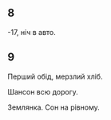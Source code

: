 ## 8
-17, ніч в авто.

## 9
Перший обід, мерзлий хліб.

Шансон всю дорогу.

Землянка. Сон на рівному.
